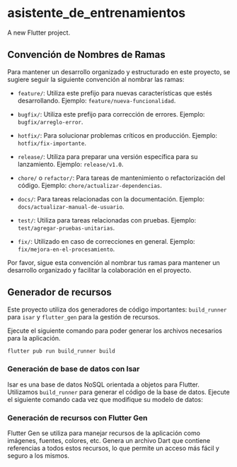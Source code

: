 # asistente_de_entrenamientos

A new Flutter project.

## Convención de Nombres de Ramas

Para mantener un desarrollo organizado y estructurado en este proyecto, se sugiere seguir la siguiente convención al nombrar las ramas:

- `feature/`: Utiliza este prefijo para nuevas características que estés desarrollando. Ejemplo: `feature/nueva-funcionalidad`.

- `bugfix/`: Utiliza este prefijo para corrección de errores. Ejemplo: `bugfix/arreglo-error`.

- `hotfix/`: Para solucionar problemas críticos en producción. Ejemplo: `hotfix/fix-importante`.

- `release/`: Utiliza para preparar una versión específica para su lanzamiento. Ejemplo: `release/v1.0`.

- `chore/` o `refactor/`: Para tareas de mantenimiento o refactorización del código. Ejemplo: `chore/actualizar-dependencias`.

- `docs/`: Para tareas relacionadas con la documentación. Ejemplo: `docs/actualizar-manual-de-usuario`.

- `test/`: Utiliza para tareas relacionadas con pruebas. Ejemplo: `test/agregar-pruebas-unitarias`.

- `fix/`: Utilizado en caso de correcciones en general. Ejemplo: `fix/mejora-en-el-procesamiento`.

Por favor, sigue esta convención al nombrar tus ramas para mantener un desarrollo organizado y facilitar la colaboración en el proyecto.


## Generador de recursos 

Este proyecto utiliza dos generadores de código importantes: `build_runner` para `isar` y `flutter_gen` para la gestión de recursos.

Ejecute el siguiente comando para poder generar los archivos necesarios para la aplicación.

```bash
flutter pub run build_runner build
```

### Generación de base de datos con Isar

Isar es una base de datos NoSQL orientada a objetos para Flutter. Utilizamos `build_runner` para generar el código de la base de datos. Ejecute el siguiente comando cada vez que modifique su modelo de datos:


### Generación de recursos con Flutter Gen

Flutter Gen se utiliza para manejar recursos de la aplicación como imágenes, fuentes, colores, etc. Genera un archivo Dart que contiene referencias a todos estos recursos, lo que permite un acceso más fácil y seguro a los mismos.


